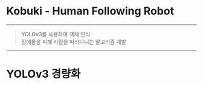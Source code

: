 # Kobuki - Human Following Robot
----------------------
>YOLOv3를 사용하여 객체 인식  
>장애물을 피해 사람을 따라다니는 알고리즘 개발
----------------------
# YOLOv3 경량화
